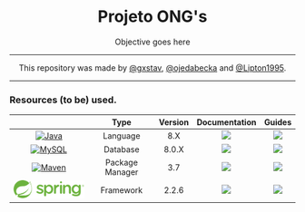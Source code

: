 <div align="center">
<h1>Projeto ONG's</h1>
<p>Objective goes here</p>
</div>

---

<div align="center">

This repository was made by [@gxstav](https://github.com/gxstav), [@ojedabecka](https://github.com/ojedabecka) and [@Lipton1995](https://github.com/Lipton1995).

</div>

---

### Resources (to be) used.

<div align="center">

 |                      | Type            | Version    | Documentation  | Guides         |
 | :------------------: | :-------------: | :--------: |:--------------:|:--------------:|
 |[![Java][1]][1l]      | Language        | 8.X        | [![][eye]][1d] | [![][eye]][1g] |
 |[![MySQL][2]][2l]     | Database        | 8.0.X      | [![][eye]][2d] | [![][eye]][2g] |
 |[![Maven][4]][4l]     | Package Manager | 3.7        | [![][eye]][4d] | [![][eye]][4g] |
 |[![Springboot][3]][3l]| Framework       | 2.2.6      | [![][eye]][3d] | [![][eye]][3g] |

 
</div>

[eye]:https://www.iconninja.com/files/401/950/364/eye-icon.png

 [1]:http://kitchenprowess.com/wp-content/uploads/2019/04/Heroku.png "Heroku"
[1l]:https://www.heroku.com
[1d]:https://devcenter.heroku.com/categories/reference
[1g]:https://devcenter.heroku.com/start

 [2]:https://s3.us-east-2.amazonaws.com/upload-icon/uploads/icons/png/15056343581551942278-128.png "Node.js"
[2l]:https://www.mysql.com/
[2d]:https://dev.mysql.com/doc/
[2g]:https://nodejs.org/en/docs/guides/

 [3]:/github/images/spring_logo.svg "Springboot"
[3l]:https://spring.io/
[3d]:https://spring.io/projects/spring-boot
[3g]:https://spring.io/guides

 [4]:/github/images/maven.svg "Apache Maven"
[4l]:https://maven.apache.org/
[4d]:https://maven.apache.org/guides/index.html
[4g]:https://maven.apache.org/guides/mini/index.html

